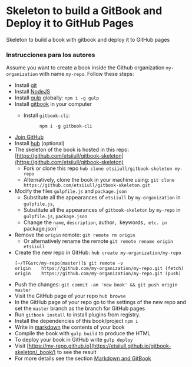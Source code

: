# Skeleton to build a GitBook and Deploy it to GitHub Pages

Skeleton to build a book with gitbook and deploy it to GitHub pages

### Instrucciones para los autores

Assume you want to create a book inside the Github organization
`my-organization` with name `my-repo`. Follow these steps:

* Install [git](https://git-scm.com/)
* Install [NodeJS](https://nodejs.org/es/)
* Install [gulp](https://gulpjs.com/) globally: `npm i -g gulp`
* Install [gitbook](https://github.com/GitbookIO/gitbook/blob/master/docs/setup.md) in your computer
  * Install `gitbook-cli`:

              npm i -g gitbook-cli
* [Join GitHub](https://github.com/join?source=header-home)
* Install [hub](https://github.com/github/hub) (optional)
* The skeleton of the book is hosted in this repo: [https://github.com/etsiiull/gitbook-skeleton](https://github.com/etsiiull/gitbook-skeleton)
  * Fork or clone this repo `hub clone etsiiull/gitbook-skeleton my-repo`
  * Alternatively, clone the book in your machine using: `git clone https://github.com/etsiiull/gitbook-skeleton.git` 
* Modify the files `gulpfile.js` and `package.json`
  * Substitute all the appearances of `etsiiull` by `my-organization` in `gulpfile.js`,
  * Substitute all the appearances of `gitbook-skeleton` by `my-repo` in `gulpfile.js`, `package.json`
  * Change the `name`, `description`, author`, `keywords`, etc. in `package.json`
* Remove the `origin` remote: `git remote rm origin`
  - Or alternatively rename the remote `git remote rename origin etsiiull`
* Create the new repo in GitHub: `hub create my-organization/my-repo`
  ```
  [~/TFGsrc/my-repo(master)]$ git remote -v
  origin	https://github.com/my-organization/my-repo.git (fetch)
  origin	https://github.com/my-organization/my-repo.git (push)
  ```
* Push the changes: `git commit -am 'new book' && git push origin master`
* Visit the GitHub page of your repo `hub browse`
* In the GitHub page of your repo go to the settings of the new repo and set the `master` branch as the branch for GitHub pages
* Run `gitbook install` to install plugins from registry.
* Install the dependencies of this book/project `npm i`
* Write in [markdown](https://es.wikipedia.org/wiki/Markdown) the contents of your book
* Compile the book with `gulp build` to produce the HTML
* To deploy your book in GitHub write `gulp deploy`
* Visit [https://my-repo.github.io](https://etsiiull.github.io/gitbook-skeleton/_book/) to see the result
* For more details see the section [Markdown and GitBook](gitbook.md)


